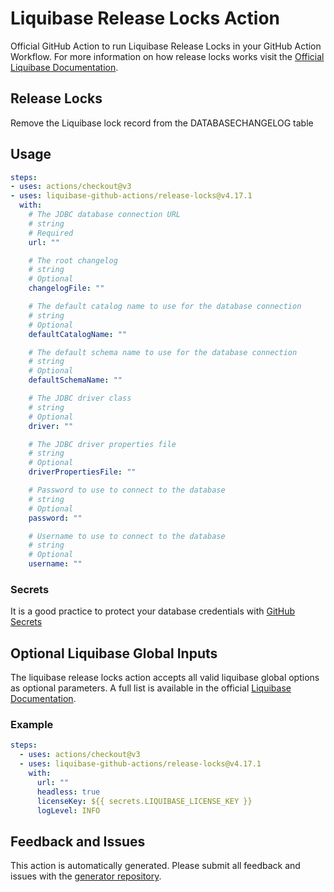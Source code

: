# Liquibase Release Locks Action
Official GitHub Action to run Liquibase Release Locks in your GitHub Action Workflow. For more information on how release locks works visit the [Official Liquibase Documentation](https://docs.liquibase.com/commands/home.html).
## Release Locks
Remove the Liquibase lock record from the DATABASECHANGELOG table
## Usage
```yaml
steps:
- uses: actions/checkout@v3
- uses: liquibase-github-actions/release-locks@v4.17.1
  with:
    # The JDBC database connection URL
    # string
    # Required
    url: ""

    # The root changelog
    # string
    # Optional
    changelogFile: ""

    # The default catalog name to use for the database connection
    # string
    # Optional
    defaultCatalogName: ""

    # The default schema name to use for the database connection
    # string
    # Optional
    defaultSchemaName: ""

    # The JDBC driver class
    # string
    # Optional
    driver: ""

    # The JDBC driver properties file
    # string
    # Optional
    driverPropertiesFile: ""

    # Password to use to connect to the database
    # string
    # Optional
    password: ""

    # Username to use to connect to the database
    # string
    # Optional
    username: ""

```

### Secrets
It is a good practice to protect your database credentials with [GitHub Secrets](https://docs.github.com/en/actions/security-guides/encrypted-secrets)

## Optional Liquibase Global Inputs
The liquibase release locks action accepts all valid liquibase global options as optional parameters. A full list is available in the official [Liquibase Documentation](https://docs.liquibase.com/parameters/command-parameters.html).

### Example
```yaml
steps:
  - uses: actions/checkout@v3
  - uses: liquibase-github-actions/release-locks@v4.17.1
    with:
      url: ""
      headless: true
      licenseKey: ${{ secrets.LIQUIBASE_LICENSE_KEY }}
      logLevel: INFO
```

## Feedback and Issues
This action is automatically generated. Please submit all feedback and issues with the [generator repository](https://github.com/liquibase/github-action-generator/issues).
